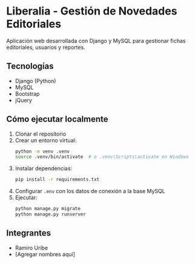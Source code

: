 # Liberalia - Gestión de Novedades Editoriales

Aplicación web desarrollada con Django y MySQL para gestionar fichas editoriales, usuarios y reportes.

## Tecnologías

- Django (Python)
- MySQL
- Bootstrap
- jQuery

## Cómo ejecutar localmente

1. Clonar el repositorio
2. Crear un entorno virtual:
   ```bash
   python -m venv .venv
   source .venv/bin/activate  # o .venv\Scripts\activate en Windows
   ```
3. Instalar dependencias:
   ```bash
   pip install -r requirements.txt
   ```
4. Configurar `.env` con los datos de conexión a la base MySQL
5. Ejecutar:
   ```bash
   python manage.py migrate
   python manage.py runserver
   ```

## Integrantes

- Ramiro Uribe
- [Agregar nombres aquí]
